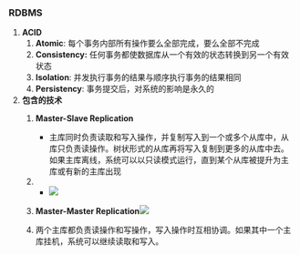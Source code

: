 ### RDBMS

1. **ACID**
	1. **Atomic**: 每个事务内部所有操作要么全部完成，要么全部不完成
	2. **Consistency:** 任何事务都使数据库从一个有效的状态转换到另一个有效状态
	3. **Isolation**: 并发执行事务的结果与顺序执行事务的结果相同
	4. **Persistency**: 事务提交后，对系统的影响是永久的
2. **包含的技术**  
	1. **Master-Slave Replication**  
  		* 主库同时负责读取和写入操作，并复制写入到一个或多个从库中，从库只负责读操作。树状形式的从库再将写入复制到更多的从库中去。如果主库离线，系统可以以只读模式运行，直到某个从库被提升为主库或有新的主库出现

	2. * ![](https://camo.githubusercontent.com/6a097809b9690236258747d969b1d3e0d93bb8ca/687474703a2f2f692e696d6775722e636f6d2f4339696f47746e2e706e67)  
      1. **Master-Master Replication**![](https://camo.githubusercontent.com/5862604b102ee97d85f86f89edda44bde85a5b7f/687474703a2f2f692e696d6775722e636f6d2f6b7241484c47672e706e67)

	3. 两个主库都负责读操作和写操作，写入操作时互相协调。如果其中一个主库挂机，系统可以继续读取和写入。



